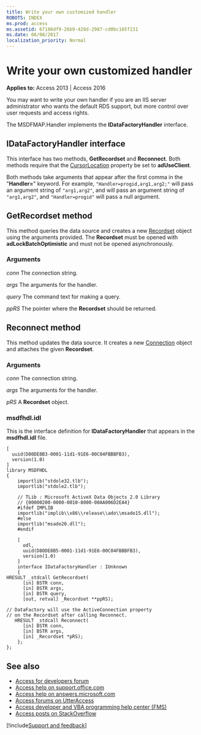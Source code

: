 ```yaml
---
title: Write your own customized handler
ROBOTS: INDEX
ms.prod: access
ms.assetid: 67186df9-26b9-428d-2987-cd0bc165f231
ms.date: 06/08/2017
localization_priority: Normal
---
```



# Write your own customized handler

**Applies to:** Access 2013 | Access 2016

You may want to write your own handler if you are an IIS server administrator who wants the default RDS support, but more control over user requests and access rights.

The MSDFMAP.Handler implements the **IDataFactoryHandler** interface.

## IDataFactoryHandler interface

This interface has two methods, **GetRecordset** and **Reconnect**. Both methods require that the [CursorLocation](https://msdn.microsoft.com/library/8A048BD4-AE25-A555-1C07-14364B7E6560%28Office.15%29.aspx) property be set to **adUseClient**.

Both methods take arguments that appear after the first comma in the "**Handler=**" keyword. For example, `"Handler=progid,arg1,arg2;"` will pass an argument string of `"arg1,arg2"`, and will pass an argument string of  `"arg1,arg2"`, and  `"Handler=progid"` will pass a null argument.


## GetRecordset method

This method queries the data source and creates a new [Recordset](https://msdn.microsoft.com/library/0F963BF8-F066-DC8A-B754-F427DE712DF1%28Office.15%29.aspx) object using the arguments provided. The **Recordset** must be opened with **adLockBatchOptimistic** and must not be opened asynchronously.


### Arguments

_conn_ The connection string.

_args_ The arguments for the handler.

_query_ The command text for making a query.

_ppRS_ The pointer where the **Recordset** should be returned.


## Reconnect method

This method updates the data source. It creates a new [Connection](https://msdn.microsoft.com/library/C16023AA-0321-2513-EE71-255D6FFBA03D%28Office.15%29.aspx) object and attaches the given **Recordset**.


### Arguments

_conn_ The connection string.

_args_ The arguments for the handler.

_pRS_ A **Recordset** object.


### msdfhdl.idl

This is the interface definition for **IDataFactoryHandler** that appears in the **msdfhdl.idl** file.

```idl
[ 
  uuid(D80DE8B3-0001-11d1-91E6-00C04FBBBFB3), 
  version(1.0) 
] 
library MSDFHDL 
{ 
    importlib("stdole32.tlb"); 
    importlib("stdole2.tlb"); 
 
    // TLib : Microsoft ActiveX Data Objects 2.0 Library 
    // {00000200-0000-0010-8000-00AA006D2EA4} 
    #ifdef IMPLIB 
    importlib("implib\\x86\\release\\ado\\msado15.dll"); 
    #else 
    importlib("msado20.dll"); 
    #endif 
 
    [ 
      odl, 
      uuid(D80DE8B5-0001-11d1-91E6-00C04FBBBFB3), 
      version(1.0) 
    ] 
    interface IDataFactoryHandler : IUnknown 
    { 
HRESULT _stdcall GetRecordset( 
      [in] BSTR conn, 
      [in] BSTR args, 
      [in] BSTR query, 
      [out, retval] _Recordset **ppRS); 
 
// DataFactory will use the ActiveConnection property 
// on the Recordset after calling Reconnect. 
   HRESULT _stdcall Reconnect( 
      [in] BSTR conn, 
      [in] BSTR args, 
      [in] _Recordset *pRS); 
    }; 
}; 

```

## See also

- [Access for developers forum](https://social.msdn.microsoft.com/Forums/office/home?forum=accessdev)
- [Access help on support.office.com](https://support.office.com/search/results?query=Access)
- [Access help on answers.microsoft.com](https://answers.microsoft.com/)
- [Access forums on UtterAccess](http://www.utteraccess.com/forum/index.php?act=idx)
- [Access developer and VBA programming help center (FMS)](http://www.fmsinc.com/MicrosoftAccess/developer/)
- [Access posts on StackOverflow](https://stackoverflow.com/questions/tagged/ms-access)

[!include[Support and feedback](~/includes/feedback-boilerplate.md)]